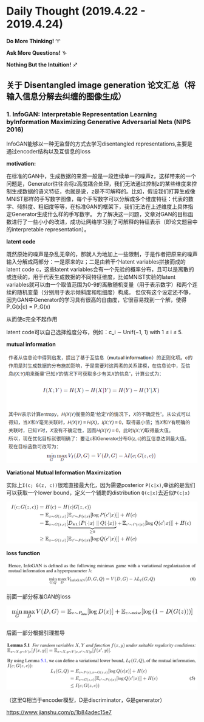 # Daily Thought (2019.4.22 - 2019.4.24)
**Do More Thinking!** ♈ 

**Ask More Questions!** ♑

**Nothing But the Intuition!** ♐

## 关于 Disentangled image generation 论文汇总（将输入信息分解去纠缠的图像生成）
### 1. InfoGAN: Interpretable Representation Learning byInformation Maximizing Generative Adversarial Nets (NIPS 2016)

InfoGAN能够以一种无监督的方式去学习disentangled representations,主要是通过encoder结构以及互信息的loss

**motivation:**

在标准的GAN中，生成数据的来源一般是一段连续单一的噪声z，这样带来的一个问题是，Generator往往会将z高度耦合处理，我们无法通过控制z的某些维度来控制生成数据的语义特征，也就是说，z是不可解释的。比如，假设我们打算生成像MNIST那样的手写数字图像，每个手写数字可以分解成多个维度特征：代表的数字、倾斜度、粗细度等等，在标准GAN的框架下，我们无法在上述维度上具体指定Generator生成什么样的手写数字。
为了解决这一问题，文章对GAN的目标函数进行了一些小小的改进，成功让网络学习到了可解释的特征表示（即论文题目中的interpretable representation）。

**latent code**

既然原始的噪声是杂乱无章的，那就人为地加上一些限制，于是作者把原来的噪声输入分解成两部分：一是原来的z；二是由若干个latent variables拼接而成的latent code c，这些latent variables会有一个先验的概率分布，且可以是离散的或连续的，用于代表生成数据的不同特征维度，比如MNIST实验的latent variables就可以由一个取值范围为0-9的离散随机变量（用于表示数字）和两个连续的随机变量（分别用于表示倾斜度和粗细度）构成。
但仅有这个设定还不够，因为GAN中Generator的学习具有很高的自由度，它很容易找到一个解，使得 P_G(x|c) = P_G(x)

从而使c完全不起作用

latent code可以自己选择维度分布，例如：c_i ∼ Unif(−1, 1) with 1 ≤ i ≤ 5.

**mutual information**

![](__pics/infoGAN_1.png)

**Variational Mutual Information Maximization**

实际上`I(c; G(z, c))`很难直接最大化，因为需要posterior `P(c|x)`,幸运的是我们可以获取一个lower bound，定义一个辅助的distribution `Q(c|x)`去近似`P(c|x)`

![](__pics/infoGAN_2.png)

**loss function**

![](__pics/infoGAN_3.png)

前面一部分标准GAN的loss

![](__pics/infoGAN_4.png)

后面一部分根据引理推导

![](__pics/infoGAN_5.png)

（这里Q相当于encoder模型，D是discriminator，G是generator）

https://www.jianshu.com/p/1b84adec15e7
